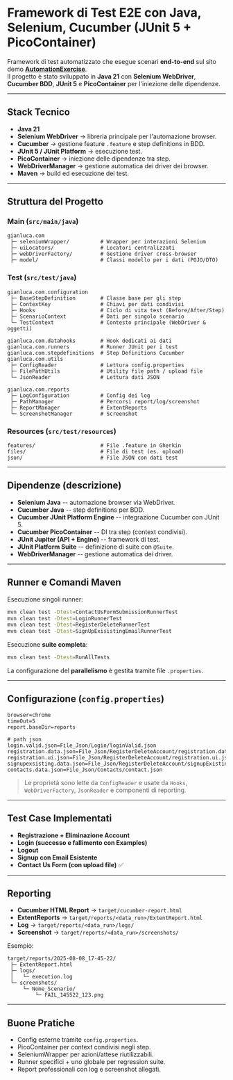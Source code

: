 # Framework di Test E2E con Java, Selenium, Cucumber (JUnit 5 + PicoContainer)

Framework di test automatizzato che esegue scenari **end-to-end** sul
sito demo **[AutomationExercise](http://automationexercise.com/)**.\
Il progetto è stato sviluppato in **Java 21** con **Selenium
WebDriver**, **Cucumber BDD**, **JUnit 5** e **PicoContainer** per
l'iniezione delle dipendenze.

------------------------------------------------------------------------

## Stack Tecnico

-   **Java 21**
-   **Selenium WebDriver** → libreria principale per l'automazione
    browser.
-   **Cucumber** → gestione feature `.feature` e step definitions in
    BDD.
-   **JUnit 5 / JUnit Platform** → esecuzione test.
-   **PicoContainer** → iniezione delle dipendenze tra step.
-   **WebDriverManager** → gestione automatica dei driver dei browser.
-   **Maven** → build ed esecuzione dei test.

------------------------------------------------------------------------

## Struttura del Progetto

### Main (`src/main/java`)

    gianluca.com
     ├─ seleniumWrapper/          # Wrapper per interazioni Selenium
     ├─ uiLocators/               # Locatori centralizzati
     ├─ webDriverFactory/         # Gestione driver cross-browser
     ├─ model/                    # Classi modello per i dati (POJO/DTO)

### Test (`src/test/java`)

    gianluca.com.configuration
     ├─ BaseStepDefinition        # Classe base per gli step
     ├─ ContextKey                # Chiavi per dati condivisi
     ├─ Hooks                     # Ciclo di vita test (Before/After/Step)
     ├─ ScenarioContext           # Dati per singolo scenario
     └─ TestContext               # Contesto principale (WebDriver & oggetti)

    gianluca.com.datahooks        # Hook dedicati ai dati
    gianluca.com.runners          # Runner JUnit per i test
    gianluca.com.stepdefinitions  # Step Definitions Cucumber
    gianluca.com.utils
     ├─ ConfigReader              # Lettura config.properties
     ├─ FilePathUtils             # Utility file path / upload file
     └─ JsonReader                # Lettura dati JSON

    gianluca.com.reports
     ├─ LogConfiguration          # Config dei log
     ├─ PathManager               # Percorsi report/log/screenshot
     ├─ ReportManager             # ExtentReports
     └─ ScreenshotManager         # Screenshot

### Resources (`src/test/resources`)

    features/                     # File .feature in Gherkin
    files/                        # File di test (es. upload)
    json/                         # File JSON con dati test

------------------------------------------------------------------------

## Dipendenze (descrizione)

-   **Selenium Java** -- automazione browser via WebDriver.
-   **Cucumber Java** -- step definitions per BDD.
-   **Cucumber JUnit Platform Engine** -- integrazione Cucumber con
    JUnit 5.
-   **Cucumber PicoContainer** -- DI tra step (context condivisi).
-   **JUnit Jupiter (API + Engine)** -- framework di test.
-   **JUnit Platform Suite** -- definizione di suite con `@Suite`.
-   **WebDriverManager** -- gestione automatica dei driver.

------------------------------------------------------------------------

## Runner e Comandi Maven

Esecuzione singoli runner:

``` bash
mvn clean test -Dtest=ContactUsFormSubmissionRunnerTest
mvn clean test -Dtest=LoginRunnerTest
mvn clean test -Dtest=RegisterDeleteRunnerTest
mvn clean test -Dtest=SignUpExisistingEmailRunnerTest
```

Esecuzione **suite completa**:

``` bash
mvn clean test -Dtest=RunAllTests
```

La configurazione del **parallelismo** è gestita tramite file
`.properties`.

------------------------------------------------------------------------

## Configurazione (`config.properties`)

``` properties
browser=chrome
timeOut=5
report.baseDir=reports

# path json
login.valid.json=File_Json/Login/loginValid.json
registration.data.json=File_Json/RegisterDeleteAccount/registration.data.json
registration.ui.json=File_Json/RegisterDeleteAccount/registration.ui.json
signupexsisting.data.json=File_Json/RegisterDeleteAccount/signupExistingEmail.json
contacts.data.json=File_Json/Contacts/contact.json
```

> Le proprietà sono lette da `ConfigReader` e usate da `Hooks`,
> `WebDriverFactory`, `JsonReader` e componenti di reporting.

------------------------------------------------------------------------

## Test Case Implementati

-   **Registrazione + Eliminazione Account**
-   **Login (successo e fallimento con Examples)**
-   **Logout**
-   **Signup con Email Esistente**
-   **Contact Us Form (con upload file)** ✅
------------------------------------------------------------------------

## Reporting

-   **Cucumber HTML Report** → `target/cucumber-report.html`
-   **ExtentReports** → `target/reports/<data_run>/ExtentReport.html`
-   **Log** → `target/reports/<data_run>/logs/`
-   **Screenshot** → `target/reports/<data_run>/screenshots/`

Esempio:

    target/reports/2025-08-08_17-45-22/
     ├─ ExtentReport.html
     ├─ logs/
     │   └─ execution.log
     └─ screenshots/
         └─ Nome_Scenario/
             └─ FAIL_145522_123.png

------------------------------------------------------------------------

## Buone Pratiche

-   Config esterne tramite `config.properties`.
-   PicoContainer per context condivisi negli step.
-   SeleniumWrapper per azioni/attese riutilizzabili.
-   Runner specifici + uno globale per regression suite.
-   Report professionali con log e screenshot allegati.
